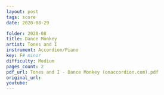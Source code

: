 ```yaml
---
layout: post
tags: score
date: 2020-08-29

folder: 2020-08
title: Dance Monkey
artist: Tones and I
instrument: Accordion/Piano
key: F# minor
difficulty: Medium
pages_count: 2
pdf_url: Tones and I - Dance Monkey (onaccordion.com).pdf
original_url:
youtube:
---
```

